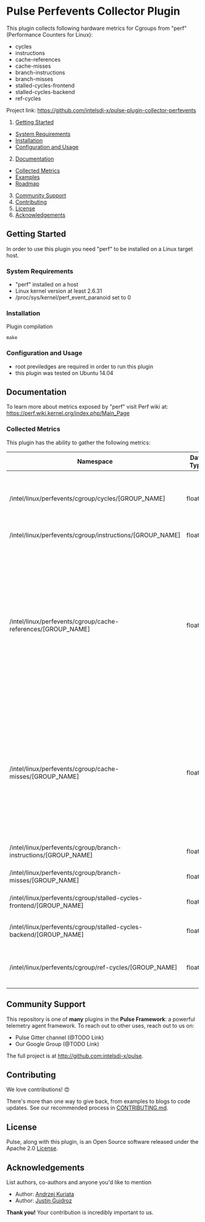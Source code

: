 # Pulse Perfevents Collector Plugin

This plugin collects following hardware metrics for Cgroups from "perf" (Performance Counters for Linux):
*  cycles
*  instructions
*  cache-references
*  cache-misses
*  branch-instructions
*  branch-misses
*  stalled-cycles-frontend
*  stalled-cycles-backend
*  ref-cycles

Project link: https://github.com/intelsdi-x/pulse-plugin-collector-perfevents

1. [Getting Started](#getting-started)
  * [System Requirements](#system-requirements)
  * [Installation](#installation)
  * [Configuration and Usage](configuration-and-usage)
2. [Documentation](#documentation)
  * [Collected Metrics](#collected-metrics)
  * [Examples](#examples)
  * [Roadmap](#roadmap)
3. [Community Support](#community-support)
4. [Contributing](#contributing)
5. [License](#license-and-authors)
6. [Acknowledgements](#acknowledgements)

## Getting Started
In order to use this plugin you need "perf" to be installed on a Linux target host.

### System Requirements

* "perf" installed on a host
* Linux kernel version at least 2.6.31
* /proc/sys/kernel/perf_event_paranoid set to 0

### Installation

Plugin compilation
```
make
```

### Configuration and Usage

* root previledges are required in order to run this plugin
* this plugin was tested on Ubuntu 14.04

## Documentation
To learn more about metrics exposed by "perf" visit Perf wiki at: https://perf.wiki.kernel.org/index.php/Main_Page

### Collected Metrics
This plugin has the ability to gather the following metrics:

Namespace | Data Type | Source | Description
------------------|--------|-----------|-------------------------------
/intel/linux/perfevents/cgroup/cycles/[GROUP_NAME] | float64 | hostname | Total cycles. Be wary of what happens during CPU frequency scaling.
/intel/linux/perfevents/cgroup/instructions/[GROUP_NAME] | float64 | hostname | Retired instructions
/intel/linux/perfevents/cgroup/cache-references/[GROUP_NAME] | float64 | hostname | Cache accesses. Usually this indicates Last Level Cache accesses but this may vary depending on your CPU. This may include prefetches and coherency messages; again this depends on the design of your CPU.
/intel/linux/perfevents/cgroup/cache-misses/[GROUP_NAME] | float64 | hostname | Cache misses. Usually this indicates Last Level Cache misses; this is intended to be used in conjunction with the cache-references event to calculate cache miss rates.
/intel/linux/perfevents/cgroup/branch-instructions/[GROUP_NAME] | float64 | hostname | Retired branch instructions
/intel/linux/perfevents/cgroup/branch-misses/[GROUP_NAME] | float64 | hostname | Mispredicted branch instructions
/intel/linux/perfevents/cgroup/stalled-cycles-frontend/[GROUP_NAME] | float64 | hostname | Stalled cycles during issue
/intel/linux/perfevents/cgroup/stalled-cycles-backend/[GROUP_NAME] | float64 | hostname | Stalled cycles during retirement
/intel/linux/perfevents/cgroup/ref-cycles/[GROUP_NAME] | float64 | hostname | Total cycles; not affected by CPU frequency scaling

## Community Support
This repository is one of **many** plugins in the **Pulse Framework**: a powerful telemetry agent framework. To reach out to other uses, reach out to us on:

* Pulse Gitter channel (@TODO Link)
* Our Google Group (@TODO Link)

The full project is at http://github.com:intelsdi-x/pulse.

## Contributing
We love contributions! :heart_eyes:

There's more than one way to give back, from examples to blogs to code updates. See our recommended process in [CONTRIBUTING.md](CONTRIBUTING.md).

## License
Pulse, along with this plugin, is an Open Source software released under the Apache 2.0 [License](LICENSE).

## Acknowledgements
List authors, co-authors and anyone you'd like to mention

* Author: [Andrzej Kuriata](https://github.com/andrzej-k)
* Author: [Justin Guidroz](https://github.com/geauxvirtual)

**Thank you!** Your contribution is incredibly important to us.
